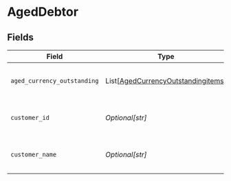 # AgedDebtor


## Fields

| Field                                                                                     | Type                                                                                      | Required                                                                                  | Description                                                                               | Example                                                                                   |
| ----------------------------------------------------------------------------------------- | ----------------------------------------------------------------------------------------- | ----------------------------------------------------------------------------------------- | ----------------------------------------------------------------------------------------- | ----------------------------------------------------------------------------------------- |
| `aged_currency_outstanding`                                                               | List[[AgedCurrencyOutstandingitems](../../models/shared/agedcurrencyoutstandingitems.md)] | :heavy_minus_sign:                                                                        | Array of aged debtors by currency.                                                        |                                                                                           |
| `customer_id`                                                                             | *Optional[str]*                                                                           | :heavy_minus_sign:                                                                        | Customer ID of the aged debtor.                                                           | f594cefb-7750-4c3a-bab2-b5322026dee9                                                      |
| `customer_name`                                                                           | *Optional[str]*                                                                           | :heavy_minus_sign:                                                                        | Customer name of the aged debtor.                                                         | John Doe                                                                                  |